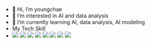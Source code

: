 - 👋 Hi, I’m youngchae
- 👀 I’m interested in AI and data analysis
- 🌱 I’m currently learning AI, data analysis, AI modeling
- My Tech Skill 
- <img src="https://img.shields.io/badge/C-A8B9CC?style=flat-square&logo=C&logoColor=white"/> </a><img src="https://img.shields.io/badge/Python-3766AB?style=flat-square&logo=Python&logoColor=white"/></a> <img src="https://img.shields.io/badge/JavaScript-F7DF1E?style=flat-square&logo=JavaScript&logoColor=white"/></a> <img src="https://img.shields.io/badge/CSS-1572B6?style=flat-square&logo=CSS3&logoColor=white"/></a> 
 <img src="https://img.shields.io/badge/JAVA-007396?style=flat-square&logo=Java&logoColor=white"/></a> <img src="https://img.shields.io/badge/Kotlin-7F52FF?style=flat-square&logo=Kotlin&logoColor=white"/></a> <img src="https://img.shields.io/badge/Android-3DDC84?style=flat-square&logo=Android&logoColor=white"/></a> <img src="https://img.shields.io/badge/TensorFlow-FF6F00?style=flat-square&logo=TensorFlow&logoColor=white"/></a> 
